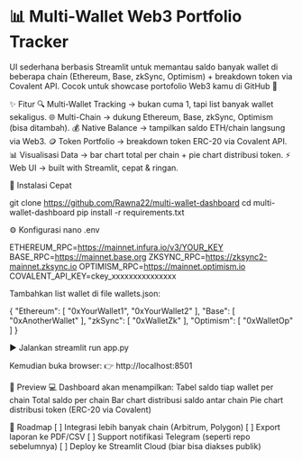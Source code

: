 # 📊 Multi-Wallet Web3 Portfolio Tracker
UI sederhana berbasis Streamlit untuk memantau saldo banyak wallet di beberapa chain (Ethereum, Base, zkSync, Optimism) + breakdown token via Covalent API.
Cocok untuk showcase portofolio Web3 kamu di GitHub 🚀

✨ Fitur
🔍 Multi-Wallet Tracking → bukan cuma 1, tapi list banyak wallet sekaligus.
🌐 Multi-Chain → dukung Ethereum, Base, zkSync, Optimism (bisa ditambah).
💰 Native Balance → tampilkan saldo ETH/chain langsung via Web3.
🪙 Token Portfolio → breakdown token ERC-20 via Covalent API.
📊 Visualisasi Data → bar chart total per chain + pie chart distribusi token.
⚡ Web UI → built with Streamlit, cepat & ringan.

🚀 Instalasi Cepat

git clone https://github.com/Rawna22/multi-wallet-dashboard
cd multi-wallet-dashboard
pip install -r requirements.txt

⚙️ Konfigurasi
nano .env

ETHEREUM_RPC=https://mainnet.infura.io/v3/YOUR_KEY
BASE_RPC=https://mainnet.base.org
ZKSYNC_RPC=https://zksync2-mainnet.zksync.io
OPTIMISM_RPC=https://mainnet.optimism.io
COVALENT_API_KEY=ckey_xxxxxxxxxxxxxxx

Tambahkan list wallet di file wallets.json:

{
  "Ethereum": [
    "0xYourWallet1",
    "0xYourWallet2"
  ],
  "Base": [
    "0xAnotherWallet"
  ],
  "zkSync": [
    "0xWalletZk"
  ],
  "Optimism": [
    "0xWalletOp"
  ]
}

▶️ Jalankan
streamlit run app.py

Kemudian buka browser:
👉 http://localhost:8501

📸 Preview
💻 Dashboard akan menampilkan:
Tabel saldo tiap wallet per chain
Total saldo per chain
Bar chart distribusi saldo antar chain
Pie chart distribusi token (ERC-20 via Covalent)

📌 Roadmap
[ ] Integrasi lebih banyak chain (Arbitrum, Polygon)
[ ] Export laporan ke PDF/CSV
[ ] Support notifikasi Telegram (seperti repo sebelumnya)
[ ] Deploy ke Streamlit Cloud (biar bisa diakses publik)
